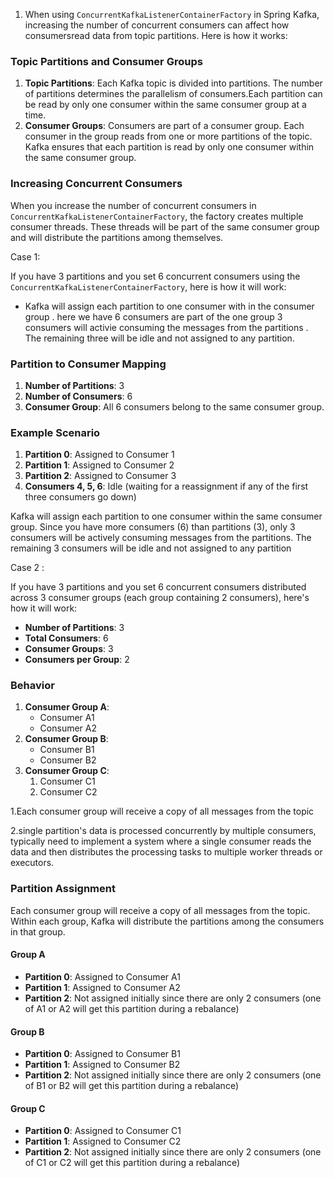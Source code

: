 1. When using `ConcurrentKafkaListenerContainerFactory` in Spring Kafka, increasing the number of concurrent consumers can affect how consumersread data from topic partitions.
   Here is how it works:

### Topic Partitions and Consumer Groups

1. **Topic Partitions**: Each Kafka topic is divided into partitions. The number of partitions determines the parallelism of consumers.Each partition can be read by only one consumer within the same consumer group at a time.
2. **Consumer Groups**: Consumers are part of a consumer group. Each consumer in the group reads from one or more partitions of the topic. Kafka ensures that each partition is read by only one consumer within the same consumer group.

### Increasing Concurrent Consumers

When you increase the number of concurrent consumers in `ConcurrentKafkaListenerContainerFactory`,
the factory creates multiple consumer threads. These threads will be part of the same consumer group and will distribute the partitions among themselves.

Case 1:

If you have 3 partitions and you set 6 concurrent consumers using the `ConcurrentKafkaListenerContainerFactory`, here is how it will work:

* Kafka will assign each partition to one consumer with in the consumer group . here we have 6 consumers are part of the one group 3 consumers will activie consuming the
  messages from the partitions . The remaining three will be idle and not assigned to any partition.

### Partition to Consumer Mapping

1. **Number of Partitions**: 3
2. **Number of Consumers**: 6
3. **Consumer Group**: All 6 consumers belong to the same consumer group.

### Example Scenario

1. **Partition 0**: Assigned to Consumer 1
2. **Partition 1**: Assigned to Consumer 2
3. **Partition 2**: Assigned to Consumer 3
4. **Consumers 4, 5, 6**: Idle (waiting for a reassignment if any of the first three consumers go down)

Kafka will assign each partition to one consumer within the same consumer group. Since you have more consumers (6) than partitions (3), only 3 consumers will be actively consuming messages from the partitions. The remaining 3 consumers will be idle and not assigned to any partition

Case 2 :

If you have 3 partitions and you set 6 concurrent consumers distributed across 3 consumer groups (each group containing 2 consumers), here's how it will work:

* **Number of Partitions**: 3
* **Total Consumers**: 6
* **Consumer Groups**: 3
* **Consumers per Group**: 2

### Behavior

1. **Consumer Group A**:
   * Consumer A1
   * Consumer A2
2. **Consumer Group B**:
   * Consumer B1
   * Consumer B2
3. **Consumer Group C**:
   1. Consumer C1
   2. Consumer C2

1.Each consumer group will receive a copy of all messages from the topic

2.single partition's data is processed concurrently by multiple consumers, typically need to implement a
system where a single consumer reads the data and then distributes the processing tasks to multiple worker threads or executors.

### Partition Assignment

Each consumer group will receive a copy of all messages from the topic. Within each group, Kafka will distribute the partitions among the consumers in that group.

#### Group A

* **Partition 0**: Assigned to Consumer A1
* **Partition 1**: Assigned to Consumer A2
* **Partition 2**: Not assigned initially since there are only 2 consumers (one of A1 or A2 will get this partition during a rebalance)

#### Group B

* **Partition 0**: Assigned to Consumer B1
* **Partition 1**: Assigned to Consumer B2
* **Partition 2**: Not assigned initially since there are only 2 consumers (one of B1 or B2 will get this partition during a rebalance)

#### Group C

* **Partition 0**: Assigned to Consumer C1
* **Partition 1**: Assigned to Consumer C2
* **Partition 2**: Not assigned initially since there are only 2 consumers (one of C1 or C2 will get this partition during a rebalance)
